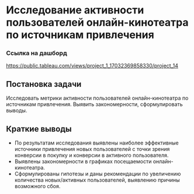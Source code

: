 # Исследование активности пользователей онлайн-кинотеатра по источникам привлечения

### Ссылка на дашборд

https://public.tableau.com/views/project_1_17032369858330/project_14

## Постановка задачи

Исследовать метрики активности пользователей онлайн-кинотеатра по источникам привлечения. Выявить закономерности, сформулировать выводы.

## Краткие выводы

- По результатам исследования выявлены наиболее эффективные источники привлечения новых пользователей с точки зрения конверсии в покупку и конверсии в активного пользователя.
- Выявлены закономерности в графиках посещаемости онлайн-кинотеатра.
- Сформулированы гипотезы и даны рекомендации по увеличению количества новых/активных пользователей, выявлению причины возможного сбоя.
